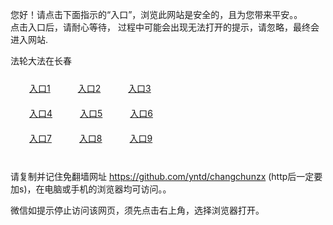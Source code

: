 您好！请点击下面指示的“入口”，浏览此网站是安全的，且为您带来平安。。 <br/>
点击入口后，请耐心等待， 过程中可能会出现无法打开的提示，请忽略，最终会进入网站. </br>

法轮大法在长春<br/>
<div style="padding:10px"><a style="margin:20px" target="_blank" href="https://dbsoe5gpmdgkc.cloudfront.net/2Qpsp?kxhrw" id="ccLink1" rel="nofollow">入口1</a> <a target="_blank" style="margin:20px" href="https://d3jy9lqpgdt65.cloudfront.net/2Qpsp?psvezk" id="ccLink2" rel="nofollow">入口2</a> <a style="margin:20px" target="_blank" href="https://d2p2wtf21f9jpv.cloudfront.net/2Qpsp?rktssfkq" id="ccLink3" rel="nofollow">入口3</a></div>

<div style="padding:10px" ><a style="margin:20px" target="_blank" href="https://dbsoe5gpmdgkc.cloudfront.net/2Qpsp?kxhrw" id="ccLink4" rel="nofollow">入口4</a> <a style="margin:20px" href="https://d3jy9lqpgdt65.cloudfront.net/2Qpsp?psvezk" target="_blank" id="ccLink5" rel="nofollow">入口5</a> <a style="margin:20px" href="https://d2p2wtf21f9jpv.cloudfront.net/2Qpsp?rktssfkq" target="_blank" id="ccLink6" rel="nofollow">入口6</a></div>

<div style="padding:10px"><a style="margin:20px" target="_blank" href="https://dbsoe5gpmdgkc.cloudfront.net/2Qpsp?kxhrw" id="ccLink7" rel="nofollow">入口7</a> <a style="margin:20px" href="https://d3jy9lqpgdt65.cloudfront.net/2Qpsp?psvezk" target="_blank" id="ccLink8" rel="nofollow">入口8</a> <a style="margin:20px" target="_blank" href="https://d2p2wtf21f9jpv.cloudfront.net/2Qpsp?rktssfkq" id="ccLink9" rel="nofollow">入口9</a></div>

<br/>



请复制并记住免翻墙网址 https://github.com/yntd/changchunzx (http后一定要加s)，在电脑或手机的浏览器均可访问。。<br/>

微信如提示停止访问该网页，须先点击右上角，选择浏览器打开。
